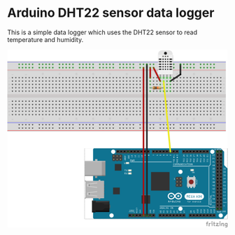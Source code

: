 # Arduino DHT22 sensor data logger

This is a simple data logger which uses the DHT22 sensor to read temperature and
humidity.

![wiring sketch](sketch_bb.png)
